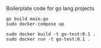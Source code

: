 Boilerplate code for go lang projects

```
go build main.go
sudo docker-compose up
```

```
sudo docker build -t go-test:0.1 .
sudo docker run -t go-test:0.1 .
```